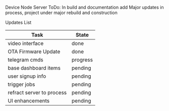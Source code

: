Device Node Server
ToDo:
In build and documentation add
Major updates in process, project under major rebuild and construction

Updates List

| Task				       |State	  |
| ------------------------ | ---------|
| video interface	  	   | done  	  |
| OTA Firmware Update	   | done  	  |
| telegram cmds	 	  	   | progress |
| base dashboard items	   | pending  |
| user signup info	  	   | pending  |
| trigger jobs	 	  	   | pending  |
| refract server to process| pending  |
| UI enhancements	 	   | pending  |
